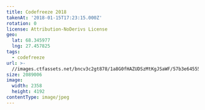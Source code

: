 ```yaml
---
title: Codefreeze 2018
takenAt: '2018-01-15T17:23:15.000Z'
rotation: 0
license: Attribution-NoDerivs License
geo:
  lat: 68.345977
  lng: 27.457825
tags:
  - codefreeze
url: >-
  //images.ctfassets.net/bncv3c2gt878/1a8G0fHAZUDSzMtKgJSaWF/57b3e64555291eb2f7adced8f265015b/codefreeze-2018_25929246288_o
size: 2089006
image:
  width: 2358
  height: 4192
contentType: image/jpeg
---
```



